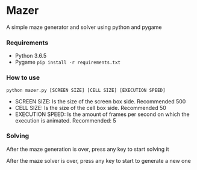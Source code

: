 # Mazer

A simple maze generator and solver using python and pygame

### Requirements

- Python 3.6.5
- Pygame
`pip install -r requirements.txt`

### How to use

`python mazer.py [SCREEN SIZE] [CELL SIZE] [EXECUTION SPEED]`
- SCREEN SIZE: Is the size of the screen box side. Recommended 500
- CELL SIZE: Is the size of the cell box side. Recommended 50
- EXECUTION SPEED: Is the amount of frames per second on which the execution is animated. Recommended: 5

### Solving

After the maze generation is over, press any key to start solving it

After the maze solver is over, press any key to start to generate a new one
